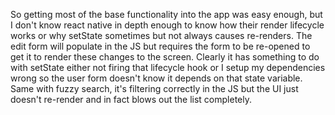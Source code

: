 So getting most of the base functionality into the app was easy enough, but I don't know react native in depth enough to know how their render lifecycle works or why setState sometimes but not always causes re-renders.
 The edit form will populate in the JS but requires the form to be re-opened to get it to render these changes to the screen. Clearly it has something to do with setState either not firing that lifecycle hook or I
 setup my dependencies wrong so the user form doesn't know it depends on that state variable. Same with fuzzy search, it's filtering correctly in the JS but the UI just doesn't re-render and in fact blows out the list completely.